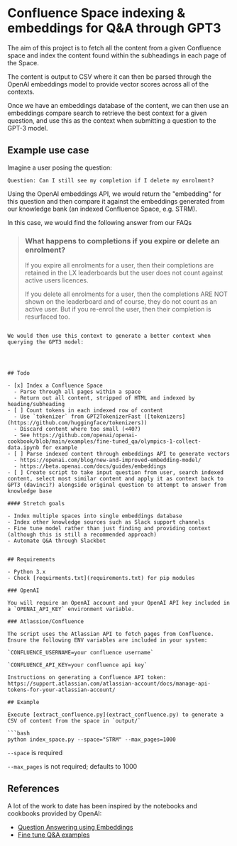 # Confluence Space indexing & embeddings for Q&A through GPT3

The aim of this project is to fetch all the content from a given Confluence space and index the content found within the subheadings in each page of the Space. 


The content is output to CSV where it can then be parsed through the OpenAI embeddings model to provide vector scores across all of the contexts.

Once we have an embeddings database of the content, we can then use an embeddings compare search to retrieve the best context for a given question, and use this as the context when submitting a question to the GPT-3 model.


## Example use case

Imagine a user posing the question:

```
Question: Can I still see my completion if I delete my enrolment?
```

Using the OpenAI embeddings API, we would return the "embedding" for this question and then compare it against the embeddings generated from our knowledge bank (an indexed Confluence Space, e.g. STRM).

In this case, we would find the following answer from our FAQs

> ### What happens to completions if you expire or delete an enrolment?
> 
> If you expire all enrolments for a user, then their completions are retained in the LX leaderboards but the user does not count against active users licences.
> 
> If you delete all enrolments for a user, then the completions ARE NOT shown on the leaderboard and of course, they do not count as an active user. But if you re-enrol the user, then their completion is resurfaced too.
```

We would then use this context to generate a better context when querying the GPT3 model:




## Todo

- [x] Index a Confluence Space
  - Parse through all pages within a space
  - Return out all content, stripped of HTML and indexed by heading/subheading
- [ ] Count tokens in each indexed row of content
  - Use `tokenizer` from GPT2TokenizerFast ([tokenizers](https://github.com/huggingface/tokenizers))
  - Discard content where too small (<40?)
  - See https://github.com/openai/openai-cookbook/blob/main/examples/fine-tuned_qa/olympics-1-collect-data.ipynb for example
- [ ] Parse indexed content through embeddings API to generate vectors
  - https://openai.com/blog/new-and-improved-embedding-model/
  - https://beta.openai.com/docs/guides/embeddings
- [ ] Create script to take input question from user, search indexed content, select most similar content and apply it as context back to GPT3 (davinci?) alongside original question to attempt to answer from knowledge base

#### Stretch goals

- Index multiple spaces into single embeddings database
- Index other knowledge sources such as Slack support channels
- Fine tune model rather than just finding and providing context (although this is still a recommended approach)
- Automate Q&A through Slackbot


## Requirements

- Python 3.x
- Check [requirments.txt](requirements.txt) for pip modules

### OpenAI

You will require an OpenAI account and your OpenAI API key included in a `OPENAI_API_KEY` environment variable.

### Atlassion/Confluence

The script uses the Atlassian API to fetch pages from Confluence. Ensure the following ENV variables are included in your system:

`CONFLUENCE_USERNAME=your confluence username`

`CONFLUENCE_API_KEY=your confluence api key`

Instructions on generating a Confluence API token: https://support.atlassian.com/atlassian-account/docs/manage-api-tokens-for-your-atlassian-account/

## Example

Execute [extract_confluence.py](extract_confluence.py) to generate a CSV of content from the space in `output/`

```bash
python index_space.py --space="STRM" --max_pages=1000
```

`--space` is required

`--max_pages` is not required; defaults to 1000


## References

A lot of the work to date has been inspired by the notebooks and cookbooks provided by OpenAI:

- [Question Answering using Embeddings](https://github.com/openai/openai-cookbook/blob/main/examples/Question_answering_using_embeddings.ipynb)
- [Fine tune Q&A examples](https://github.com/openai/openai-cookbook/tree/main/examples/fine-tuned_qa)